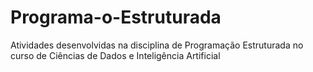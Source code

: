 # Programa-o-Estruturada
Atividades desenvolvidas na disciplina de Programação Estruturada no curso de Ciências de Dados e Inteligência Artificial 
